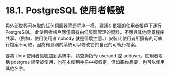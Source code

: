 # 18.1. PostgreSQL 使用者帳號

與外部世界可存取的任何伺服器背景程序一樣，建議在單獨的使用者帳戶下運行 PostgreSQL。此使用者帳戶應僅擁有由伺服器管理的資料，不應與其他背景程序共享。（例如，使用使用者 nobody 就是個壞主意。）安裝此使用者所擁有的可執行檔案不可取，因為有漏洞的系統可以修改它們自己的可執行檔案。

要將 Unix 使用者帳號加到系統中，請查詢指令 useradd 或 adduser。使用者名稱 postgres 經常被使用，也在本使用手冊中被假定，但如果你想要，也可以使用其他名字。

